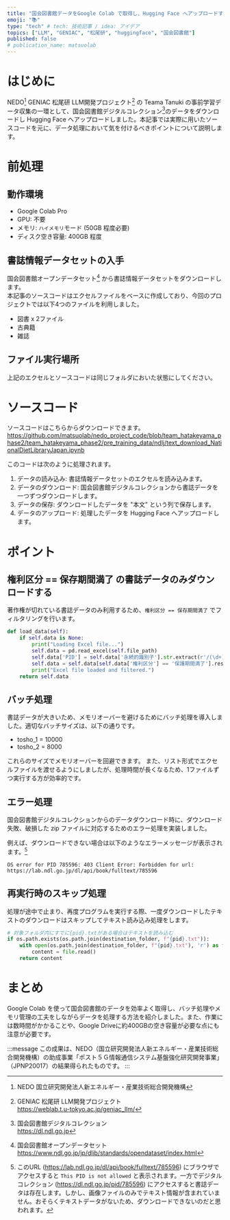 ```yaml
---
title: "国会図書館データをGoogle Colab で取得し、Hugging Face へアップロードする方法"
emoji: "📚"
type: "tech" # tech: 技術記事 / idea: アイデア
topics: ["LLM", "GENIAC", "松尾研", "huggingface", "国会図書館"]
published: false
# publication_name: matsuolab
---
```


# はじめに
NEDO[^1] GENIAC 松尾研 LLM開発プロジェクト[^2] の Teama Tanuki の事前学習データ収集の一環として、国会図書館デジタルコレクション[^3]のデータをダウンロードし Hugging Face へアップロードしました。本記事では実際に用いたソースコードを元に、データ処理において気を付けるべきポイントについて説明します。

[^1]: NEDO 国立研究開発法人新エネルギー・産業技術総合開発機構
[^2]: GENIAC 松尾研 LLM開発プロジェクト  
    https://weblab.t.u-tokyo.ac.jp/geniac_llm/

[^3]: 国会図書館デジタルコレクション  
    https://dl.ndl.go.jp

# 前処理
## 動作環境
- Google Colab Pro
- GPU: 不要
- メモリ: `ハイメモリ`モード (50GB 程度必要)
- ディスク空き容量: 400GB 程度

## 書誌情報データセットの入手
国会図書館オープンデータセット[^4] から書誌情報データセットをダウンロードします。  
本記事のソースコードはエクセルファイルをベースに作成しており、今回のプロジェクトでは以下4つのファイルを利用しました。

- 図書 x 2ファイル
- 古典籍
- 雑誌

[^4]: 国会図書館オープンデータセット  
    https://www.ndl.go.jp/jp/dlib/standards/opendataset/index.html

## ファイル実行場所
上記のエクセルとソースコードは同じフォルダにおいた状態にしてください。


# ソースコード
ソースコードはこちらからダウンロードできます。  
https://github.com/matsuolab/nedo_project_code/blob/team_hatakeyama_phase2/team_hatakeyama_phase2/pre_training_data/ndlj/text_download_NationalDietLibraryJapan.ipynb

このコードは次のように処理されます。

1. データの読み込み: 書誌情報データセットのエクセルを読み込みます。
2. データのダウンロード: 国会図書館デジタルコレクションから書誌データを一つずつダウンロードします。
3. データの保存: ダウンロードしたデータを "本文" という列で保存します。
4. データのアップロード: 処理したデータを Hugging Face へアップロードします。

# ポイント
## 権利区分 == 保存期間満了 の書誌データのみダウンロードする
著作権が切れている書誌データのみ利用するため、`権利区分 == 保存期間満了` でフィルタリングを行います。

```python
def load_data(self):
    if self.data is None:
        print("Loading Excel file...")
        self.data = pd.read_excel(self.file_path)
        self.data['PID'] = self.data['永続的識別子'].str.extract(r'/(\d+)$')
        self.data = self.data[self.data['権利区分'] == '保護期間満了'].reset_index(drop=True)
        print("Excel file loaded and filtered.")
    return self.data
```

## バッチ処理
書誌データが大きいため、メモリオーバーを避けるためにバッチ処理を導入しました。適切なバッチサイズは、以下の通りです。

- tosho_1 = 10000
- tosho_2 = 8000

これらのサイズでメモリオーバーを回避できます。
また、リスト形式でエクセルファイルを渡せるようにしましたが、処理時間が長くなるため、1ファイルずつ実行する方が効率的です。

## エラー処理
国会図書館デジタルコレクションからのデータダウンロード時に、ダウンロード失敗、破損した zip ファイルに対応するためのエラー処理を実装しました。

例えば、ダウンロードできない場合は以下のようなエラーメッセージが表示されます。[^5]
```
OS error for PID 785596: 403 Client Error: Forbidden for url: https://lab.ndl.go.jp/dl/api/book/fulltext/785596
```

[^5]: このURL (https://lab.ndl.go.jp/dl/api/book/fulltext/785596) にブラウザでアクセスすると `This PID is not allowed` と表示されます。一方でデジタルコレクション (https://dl.ndl.go.jp/pid/785596) にアクセスすると書誌データは存在します。しかし、画像ファイルのみでテキスト情報が含まれていません。おそらくテキストデータがないため、ダウンロードできないのだと思われます。

## 再実行時のスキップ処理
処理が途中で止まり、再度プログラムを実行する際、一度ダウンロードしたテキストのダウンロードはスキップしてテキスト読み込み処理をします。

```python
# 対象フォルダ内にすでに{pid}.txtがある場合はテキストを読み込む
if os.path.exists(os.path.join(destination_folder, f"{pid}.txt")):
    with open(os.path.join(destination_folder, f"{pid}.txt"), 'r') as file:
        content = file.read()
    return content
```

# まとめ
Google Colab を使って国会図書館のデータを効率よく取得し、バッチ処理やメモリ管理の工夫をしながらデータを処理する方法を紹介しました。また、作業には数時間がかかることや、Google Driveに約400GBの空き容量が必要な点にも注意が必要です。

:::message
この成果は、NEDO（国立研究開発法人新エネルギー・産業技術総合開発機構）の助成事業「ポスト５Ｇ情報通信システム基盤強化研究開発事業」（JPNP20017）の結果得られたものです。
:::
